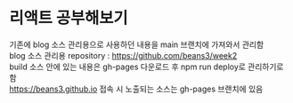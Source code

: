 # 리액트 공부해보기
기존에 blog 소스 관리용으로 사용하던 내용을 main 브랜치에 가져와서 관리함  
blog 소스 관리용 repository : https://github.com/beans3/week2  
build 소스 안에 있는 내용은 gh-pages 다운로드 후 npm run deploy로 관리하기로 함  
https://beans3.github.io 접속 시 노출되는 소스는 gh-pages 브랜치에 있음
